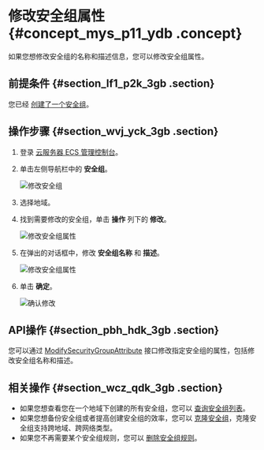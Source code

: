 # 修改安全组属性 {#concept_mys_p11_ydb .concept}

如果您想修改安全组的名称和描述信息，您可以修改安全组属性。

## 前提条件 {#section_lf1_p2k_3gb .section}

您已经 [创建了一个安全组](intl.zh-CN/用户指南/安全组/创建安全组.md#)。

## 操作步骤 {#section_wvj_yck_3gb .section}

1.  登录 [云服务器 ECS 管理控制台](https://ecs.console.aliyun.com/#/home)。
2.  单击左侧导航栏中的 **安全组**。

    ![修改安全组](http://static-aliyun-doc.oss-cn-hangzhou.aliyuncs.com/assets/img/9720/154717561735972_zh-CN.png)

3.  选择地域。
4.  找到需要修改的安全组，单击 **操作** 列下的 **修改**。

    ![修改安全组属性](http://static-aliyun-doc.oss-cn-hangzhou.aliyuncs.com/assets/img/9720/154717561735973_zh-CN.png)

5.  在弹出的对话框中，修改 **安全组名称** 和 **描述**。

    ![修改安全组属性](http://static-aliyun-doc.oss-cn-hangzhou.aliyuncs.com/assets/img/9720/154717561735974_zh-CN.png)

6.  单击 **确定**。

    ![确认修改](http://static-aliyun-doc.oss-cn-hangzhou.aliyuncs.com/assets/img/9720/154717561735975_zh-CN.png)


## API操作 {#section_pbh_hdk_3gb .section}

您可以通过 [ModifySecurityGroupAttribute](../../../../../intl.zh-CN/API参考/安全组/ModifySecurityGroupAttribute.md#) 接口修改指定安全组的属性，包括修改安全组名称和描述。

## 相关操作 {#section_wcz_qdk_3gb .section}

-   如果您想查看您在一个地域下创建的所有安全组，您可以 [查询安全组列表](intl.zh-CN/用户指南/安全组/查询安全组列表.md#)。
-   如果您想备份安全组或者提高创建安全组的效率，您可以 [克隆安全组](intl.zh-CN/用户指南/安全组/克隆安全组.md#)，克隆安全组支持跨地域、跨网络类型。
-   如果您不再需要某个安全组规则，您可以 [删除安全组规则](intl.zh-CN/用户指南/安全组/删除安全组规则.md#)。

